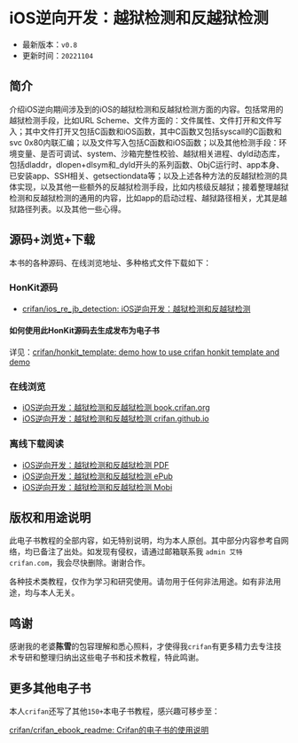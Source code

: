 # iOS逆向开发：越狱检测和反越狱检测

* 最新版本：`v0.8`
* 更新时间：`20221104`

## 简介

介绍iOS逆向期间涉及到的iOS的越狱检测和反越狱检测方面的内容。包括常用的越狱检测手段，比如URL Scheme、文件方面的：文件属性、文件打开和文件写入；其中文件打开又包括C函数和iOS函数，其中C函数又包括syscall的C函数和svc 0x80内联汇编；以及文件写入包括C函数和iOS函数；以及其他检测手段：环境变量、是否可调试、system、沙箱完整性校验、越狱相关进程、dyld动态库，包括dladdr，dlopen+dlsym和_dyld开头的系列函数、ObjC运行时、app本身、已安装app、SSH相关、getsectiondata等；以及上述各种方法的反越狱检测的具体实现，以及其他一些额外的反越狱检测手段，比如内核级反越狱；接着整理越狱检测和反越狱检测的通用的内容，比如app的启动过程、越狱路径相关，尤其是越狱路径列表。以及其他一些心得。

## 源码+浏览+下载

本书的各种源码、在线浏览地址、多种格式文件下载如下：

### HonKit源码

* [crifan/ios_re_jb_detection: iOS逆向开发：越狱检测和反越狱检测](https://github.com/crifan/ios_re_jb_detection)

#### 如何使用此HonKit源码去生成发布为电子书

详见：[crifan/honkit_template: demo how to use crifan honkit template and demo](https://github.com/crifan/honkit_template)

### 在线浏览

* [iOS逆向开发：越狱检测和反越狱检测 book.crifan.org](https://book.crifan.org/books/ios_re_jb_detection/website)
* [iOS逆向开发：越狱检测和反越狱检测 crifan.github.io](https://crifan.github.io/ios_re_jb_detection/website)

### 离线下载阅读

* [iOS逆向开发：越狱检测和反越狱检测 PDF](https://book.crifan.org/books/ios_re_jb_detection/pdf/ios_re_jb_detection.pdf)
* [iOS逆向开发：越狱检测和反越狱检测 ePub](https://book.crifan.org/books/ios_re_jb_detection/epub/ios_re_jb_detection.epub)
* [iOS逆向开发：越狱检测和反越狱检测 Mobi](https://book.crifan.org/books/ios_re_jb_detection/mobi/ios_re_jb_detection.mobi)

## 版权和用途说明

此电子书教程的全部内容，如无特别说明，均为本人原创。其中部分内容参考自网络，均已备注了出处。如发现有侵权，请通过邮箱联系我 `admin 艾特 crifan.com`，我会尽快删除。谢谢合作。

各种技术类教程，仅作为学习和研究使用。请勿用于任何非法用途。如有非法用途，均与本人无关。

## 鸣谢

感谢我的老婆**陈雪**的包容理解和悉心照料，才使得我`crifan`有更多精力去专注技术专研和整理归纳出这些电子书和技术教程，特此鸣谢。

## 更多其他电子书

本人`crifan`还写了其他`150+`本电子书教程，感兴趣可移步至：

[crifan/crifan_ebook_readme: Crifan的电子书的使用说明](https://github.com/crifan/crifan_ebook_readme)
